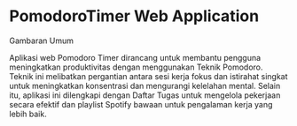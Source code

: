 # PomodoroTimer Web Application

Gambaran Umum

Aplikasi web Pomodoro Timer dirancang untuk membantu pengguna meningkatkan produktivitas dengan menggunakan Teknik Pomodoro. Teknik ini melibatkan pergantian antara sesi kerja fokus dan istirahat singkat untuk meningkatkan konsentrasi dan mengurangi kelelahan mental. Selain itu, aplikasi ini dilengkapi dengan Daftar Tugas untuk mengelola pekerjaan secara efektif dan playlist Spotify bawaan untuk pengalaman kerja yang lebih baik.
